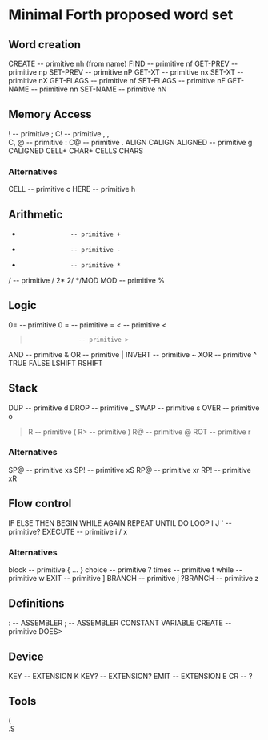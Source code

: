 # Minimal Forth proposed word set
## Word creation
CREATE		-- primitive nh (from name)
FIND			-- primitive nf 
GET-PREV	-- primitive np
SET-PREV	-- primitive nP
GET-XT		-- primitive nx
SET-XT		-- primitive nX
GET-FLAGS	-- primitive nf
SET-FLAGS	-- primitive nF
GET-NAME	-- primitive nn
SET-NAME	-- primitive nN
## Memory Access
!					-- primitive ;
C!				-- primitive ,
,	
C,
@					-- primitive :
C@				-- primitive .
ALIGN
CALIGN
ALIGNED		-- primitive g
CALIGNED
CELL+
CHAR+
CELLS
CHARS
### Alternatives
CELL			-- primitive c
HERE			-- primitive h
## Arithmetic
+					-- primitive +
-					-- primitive -
*					-- primitive *
/					-- primitive /
2*
2/ 
*/MOD 
MOD				-- primitive %
## Logic
0=				-- primitive 0
=					-- primitive =
<					-- primitive <
>					-- primitive >
AND				-- primitive &
OR				-- primitive |
INVERT		-- primitive ~
XOR				-- primitive ^
TRUE
FALSE
LSHIFT
RSHIFT
## Stack
DUP				-- primitive d
DROP			-- primitive _
SWAP			-- primitive s
OVER			-- primitive o
>R				-- primitive (
R>				-- primitive )
R@				-- primitive @
ROT				-- primitive r
### Alternatives
SP@				-- primitive xs
SP!				-- primitive xS
RP@				-- primitive xr
RP!				-- primitive xR
## Flow control
IF
ELSE
THEN
BEGIN
WHILE
AGAIN
REPEAT
UNTIL
DO
LOOP
I
J
'					-- primitive?
EXECUTE		-- primitive i / x
### Alternatives
block			-- primitive { ... }
choice		-- primitive ?
times			-- primitive t
while			-- primitive w
EXIT			-- primitive ]
BRANCH		-- primitive j
?BRANCH		-- primitive z
## Definitions
:					-- ASSEMBLER 
;					-- ASSEMBLER
CONSTANT
VARIABLE
CREATE		-- primitive
DOES>
## Device
KEY				-- EXTENSION K
KEY?			-- EXTENSION?
EMIT			-- EXTENSION E
CR				-- ?
## Tools
(
\
.S
